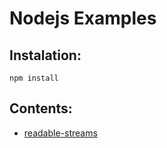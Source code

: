 # Nodejs Examples

## Instalation:
`npm install`

## Contents:
* [readable-streams](./readable-streams/README.MD)